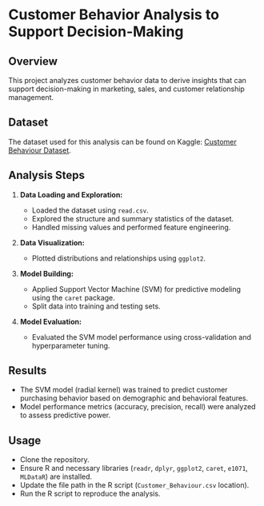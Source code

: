 # Customer Behavior Analysis to Support Decision-Making

## Overview
This project analyzes customer behavior data to derive insights that can support decision-making in marketing, sales, and customer relationship management.

## Dataset
The dataset used for this analysis can be found on Kaggle: [Customer Behaviour Dataset](https://www.kaggle.com/datasets/denisadutca/customer-behaviour/).

## Analysis Steps
1. **Data Loading and Exploration:**
   - Loaded the dataset using `read.csv`.
   - Explored the structure and summary statistics of the dataset.
   - Handled missing values and performed feature engineering.

2. **Data Visualization:**
   - Plotted distributions and relationships using `ggplot2`.

3. **Model Building:**
   - Applied Support Vector Machine (SVM) for predictive modeling using the `caret` package.
   - Split data into training and testing sets.

4. **Model Evaluation:**
   - Evaluated the SVM model performance using cross-validation and hyperparameter tuning.

## Results
- The SVM model (radial kernel) was trained to predict customer purchasing behavior based on demographic and behavioral features.
- Model performance metrics (accuracy, precision, recall) were analyzed to assess predictive power.

## Usage
- Clone the repository.
- Ensure R and necessary libraries (`readr`, `dplyr`, `ggplot2`, `caret`, `e1071`, `MLDataR`) are installed.
- Update the file path in the R script (`Customer_Behaviour.csv` location).
- Run the R script to reproduce the analysis.

